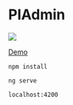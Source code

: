 # PIAdmin

![](https://raw.githubusercontent.com/treesflower/dustAdmin/master/admin.png)



[Demo](http://treesflower.com/dist)

```
npm install

ng serve 

localhost:4200
```